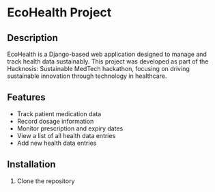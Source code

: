 # EcoHealth Project

## Description
EcoHealth is a Django-based web application designed to manage and track health data sustainably. This project was developed as part of the Hacknosis: Sustainable MedTech hackathon, focusing on driving sustainable innovation through technology in healthcare.

## Features
- Track patient medication data
- Record dosage information
- Monitor prescription and expiry dates
- View a list of all health data entries
- Add new health data entries

## Installation
1. Clone the repository